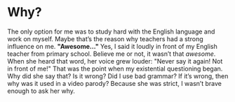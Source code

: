 # Why?

The only option for me was to study hard with the English language and work on myself. Maybe that’s the reason why teachers had a strong influence on me. **"Awesome…"** Yes, I said it loudly in front of my English teacher from primary school. Believe me or not, it wasn’t that *awesome*. When she heard that word, her voice grew louder: "Never say it again! Not in front of me!" That was the point when my existential questioning began. Why did she say that? Is it wrong? Did I use bad grammar? If it’s wrong, then why was it used in a video parody? Because she was strict, I wasn’t brave enough to ask her why.
